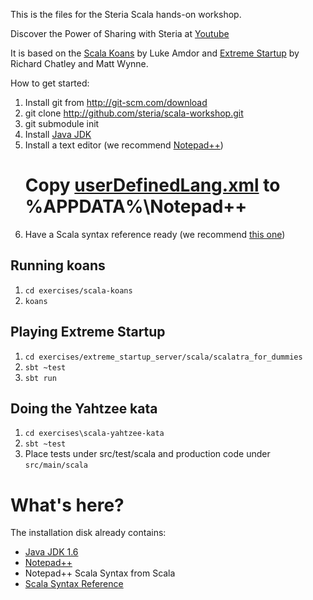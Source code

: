 This is the files for the Steria Scala hands-on workshop.

Discover the Power of Sharing with Steria at [Youtube](http://www.youtube.com/watch?v=XUlcKR25PAQ&feature=related)

It is based on the [Scala Koans](https://github.com/rubbish/scala-koans) by Luke Amdor
and [Extreme Startup](https://github.com/rchatley/extreme_startup) by Richard Chatley
and Matt Wynne.

How to get started:
1. Install git from http://git-scm.com/download
2. git clone http://github.com/steria/scala-workshop.git
3. git submodule init
4. Install [Java JDK](http://www.oracle.com/technetwork/java/javase/downloads/jdk-6u31-download-1501634.html)
5. Install a text editor (we recommend [Notepad++](http://notepad-plus-plus.org/download/v5.9.8.html))
   # Copy [userDefinedLang.xml]() to %APPDATA%\Notepad++
6. Have a Scala syntax reference ready (we recommend [this one](http://www.scala-lang.org/sites/default/files/pdfs/Scala%20Quick%20Reference.pdf))

Running koans
-------------
1. `cd exercises/scala-koans`
2. `koans`

Playing Extreme Startup
-----------------------
1. `cd exercises/extreme_startup_server/scala/scalatra_for_dummies`
2. `sbt ~test`
3. `sbt run`

Doing the Yahtzee kata
----------------------
1. `cd exercises\scala-yahtzee-kata`
2. `sbt ~test`
3. Place tests under src/test/scala and production code under `src/main/scala`

What's here?
============
The installation disk already contains:
* [Java JDK 1.6](http://www.oracle.com/technetwork/java/javase/downloads/jdk-6u31-download-1501634.html)
* [Notepad++](http://notepad-plus-plus.org/download/v5.9.8.html)
* Notepad++ Scala Syntax from Scala 
* [Scala Syntax Reference](http://www.scala-lang.org/sites/default/files/pdfs/Scala%20Quick%20Reference.pdf)
